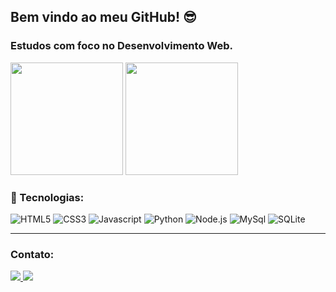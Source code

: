 ## Bem vindo ao meu GitHub! :sunglasses:

### Estudos com foco no Desenvolvimento Web.
<img height="180em" src="https://github-readme-stats.vercel.app/api?username=HerikCosmo&show_icons=true&theme=tokyonight&include_all_commits=true&count_private=true"/>
<img height="180em" src="https://github-readme-stats.vercel.app/api/top-langs/?username=HerikCosmo&layout=compact&langs_count=16&theme=tokyonight"/>

### :hammer: Tecnologias:
![HTML5](https://img.shields.io/static/v1?style=for-the-badge&logo=HTML5&message=HTML5&color=E34F26&label=&logoColor=white) ![CSS3](https://img.shields.io/static/v1?style=for-the-badge&logo=CSS3&message=CSS3&color=1572B6&label=) ![Javascript](https://img.shields.io/static/v1?style=for-the-badge&logo=JavaScript&message=Javascript&color=F7DF1E&label=&logoColor=black) ![Python](https://img.shields.io/static/v1?style=for-the-badge&logo=Python&message=python&color=3776AB&label=&logoColor=white) ![Node.js](https://img.shields.io/static/v1?style=for-the-badge&logo=Node.js&logoColor=white&message=Node.js&color=339933&label=) ![MySql](https://img.shields.io/static/v1?style=for-the-badge&logo=mysql&message=mysql&color=4479A1&label=&logoColor=white) ![SQLite](https://img.shields.io/static/v1?style=for-the-badge&logo=sqlite&logoColor=white&message=sqlite&color=003B57&label=)

<hr>

### Contato:
<a href="maito: herikcosmo.m@gmail.com" target="_blank">
  <img src="https://img.shields.io/static/v1?style=flat-square&logo=gmail&message=herikcosmo.m@gmail.com&color=EA4335&label=&logoColor=white">
</a>

<a href="https://www.linkedin.com/in/herik-martins-3194b4208" target="_blank">
  <img src="https://img.shields.io/static/v1?style=flat-square&logo=linkedin&message=Herik%20Martins&color=0A66C2&label=&logoColor=white&link=https://www.linkedin.com/in/herik-martins-3194b4208">
</a>
